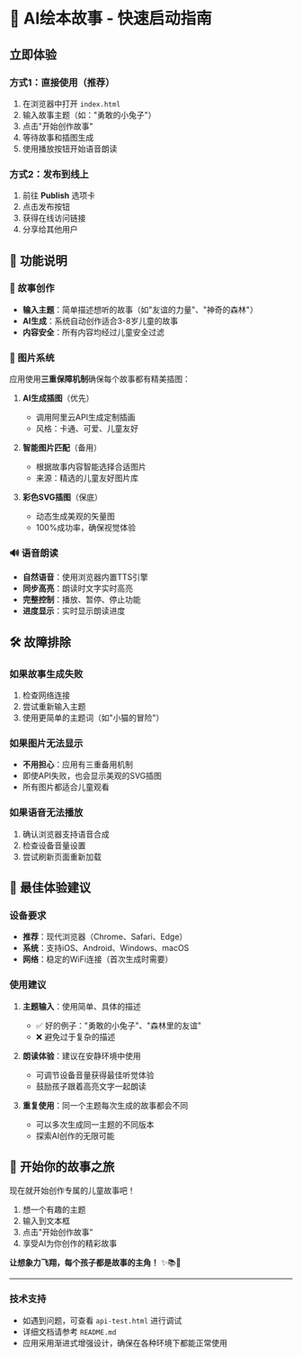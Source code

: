 # 🚀 AI绘本故事 - 快速启动指南

## 立即体验

### 方式1：直接使用（推荐）
1. 在浏览器中打开 `index.html`
2. 输入故事主题（如："勇敢的小兔子"）
3. 点击"开始创作故事"
4. 等待故事和插图生成
5. 使用播放按钮开始语音朗读

### 方式2：发布到线上
1. 前往 **Publish** 选项卡
2. 点击发布按钮
3. 获得在线访问链接
4. 分享给其他用户

## 🎯 功能说明

### 📝 故事创作
- **输入主题**：简单描述想听的故事（如"友谊的力量"、"神奇的森林"）
- **AI生成**：系统自动创作适合3-8岁儿童的故事
- **内容安全**：所有内容均经过儿童安全过滤

### 🎨 图片系统
应用使用**三重保障机制**确保每个故事都有精美插图：

1. **AI生成插图**（优先）
   - 调用阿里云API生成定制插画
   - 风格：卡通、可爱、儿童友好

2. **智能图片匹配**（备用）
   - 根据故事内容智能选择合适图片
   - 来源：精选的儿童友好图片库

3. **彩色SVG插图**（保底）
   - 动态生成美观的矢量图
   - 100%成功率，确保视觉体验

### 🔊 语音朗读
- **自然语音**：使用浏览器内置TTS引擎
- **同步高亮**：朗读时文字实时高亮
- **完整控制**：播放、暂停、停止功能
- **进度显示**：实时显示朗读进度

## 🛠 故障排除

### 如果故事生成失败
1. 检查网络连接
2. 尝试重新输入主题
3. 使用更简单的主题词（如"小猫的冒险"）

### 如果图片无法显示
- **不用担心**：应用有三重备用机制
- 即使API失败，也会显示美观的SVG插图
- 所有图片都适合儿童观看

### 如果语音无法播放
1. 确认浏览器支持语音合成
2. 检查设备音量设置
3. 尝试刷新页面重新加载

## 📱 最佳体验建议

### 设备要求
- **推荐**：现代浏览器（Chrome、Safari、Edge）
- **系统**：支持iOS、Android、Windows、macOS
- **网络**：稳定的WiFi连接（首次生成时需要）

### 使用建议
1. **主题输入**：使用简单、具体的描述
   - ✅ 好的例子："勇敢的小兔子"、"森林里的友谊"
   - ❌ 避免过于复杂的描述

2. **朗读体验**：建议在安静环境中使用
   - 可调节设备音量获得最佳听觉体验
   - 鼓励孩子跟着高亮文字一起朗读

3. **重复使用**：同一个主题每次生成的故事都会不同
   - 可以多次生成同一主题的不同版本
   - 探索AI创作的无限可能

## 🎉 开始你的故事之旅

现在就开始创作专属的儿童故事吧！

1. 想一个有趣的主题
2. 输入到文本框
3. 点击"开始创作故事"
4. 享受AI为你创作的精彩故事

**让想象力飞翔，每个孩子都是故事的主角！** ✨📚🌟

---

### 技术支持
- 如遇到问题，可查看 `api-test.html` 进行调试
- 详细文档请参考 `README.md`
- 应用采用渐进式增强设计，确保在各种环境下都能正常使用